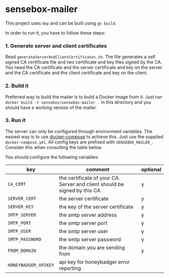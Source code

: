 # sensebox-mailer

This project uses `dep` and can be built using `go build`.

In order to run it, you have to follow these steps:

### 1. Generate server and client certificates

Read `generateServerAndClientCertificates.sh`. The file generates a self signed CA certificate file and two certificate and key files signed by the CA. You need the CA certificate and the server certificate and key on the server and the CA certificate and the client certificate and key on the client.

### 2. Build it

Preferred way to build the mailer is to build a Docker image from it. Just run `docker build -t sensebox/sensebox-mailer .` in this directory and you should have a working version of the mailer.

### 3. Run it

The server can only be configured through environment variables. The easiest way is to use [docker-compose](https://github.com/docker/compose) to achieve this. Just use the supplied `docker-compose.yml`. All config keys are prefixed with `SENSEBOX_MAILER_`. Consider this when consulting the table below.

You should configure the following variables:

| key | comment | optional |
|-----|---------|---------------------------------------------------------------------------|
| `CA_CERT` | the certificate of your CA. Server and client should be signed by this CA | y |
| `SERVER_CERT` | the server certificate | y |
| `SERVER_KEY` | the key of the server certificate | y |
| `SMTP_SERVER` | the smtp server address | y |
| `SMTP_PORT` | the smtp server port | y |
| `SMTP_USER` | the smtp server user | y |
| `SMTP_PASSWORD` | the smtp server password | y |
| `FROM_DOMAIN` | the domain you are sending from | y |
| `HONEYBADGER_APIKEY` | api key for honeybadger error reporting |  |

